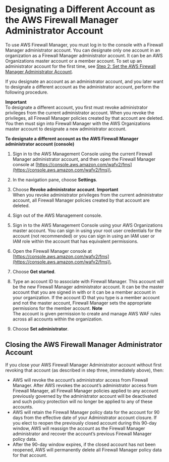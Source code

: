# Designating a Different Account as the AWS Firewall Manager Administrator Account<a name="fms-change-administrator"></a>

To use AWS Firewall Manager, you must log in to the console with a Firewall Manager administrator account\. You can designate only one account in an organization as a Firewall Manager administrator account\. It can be an AWS Organizations master account or a member account\. To set up an administrator account for the first time, see [Step 2: Set the AWS Firewall Manager Administrator Account](enable-integration.md)\. 

If you designate an account as an administrator account, and you later want to designate a different account as the administrator account, perform the following procedure\. 

**Important**  
To designate a different account, you first must revoke administrator privileges from the current administrator account\. When you revoke the privileges, all Firewall Manager policies created by that account are deleted\. You then must sign into Firewall Manager with the AWS Organizations master account to designate a new administrator account\. <a name="fms-change-administrator-procedure"></a>

**To designate a different account as the AWS Firewall Manager administrator account \(console\)**

1. Sign in to the AWS Management Console using the current Firewall Manager administrator account, and then open the Firewall Manager console at [https://console.aws.amazon.com/wafv2/fms](https://console.aws.amazon.com/wafv2/fms)\. 

1. In the navigation pane, choose **Settings**\.

1. Choose **Revoke administrator account**\.
**Important**  
When you revoke administrator privileges from the current administrator account, all Firewall Manager policies created by that account are deleted\.

1. Sign out of the AWS Management console\.

1. Sign in to the AWS Management Console using your AWS Organizations master account\. You can sign in using your root user credentials for the account \(not recommended\) or you can sign in using an IAM user or IAM role within the account that has equivalent permissions\.

1. Open the Firewall Manager console at [https://console.aws.amazon.com/wafv2/fms](https://console.aws.amazon.com/wafv2/fms)\. 

1. Choose **Get started**\.

1. Type an account ID to associate with Firewall Manager\. This account will be the new Firewall Manager administrator account\. It can be the master account that you are signed in with or it can be a member account in your organization\. If the account ID that you type is a member account and not the master account, Firewall Manager sets the appropriate permissions for the member account\. 
**Note**  
The account is given permission to create and manage AWS WAF rules across all accounts within the organization\.

1. Choose **Set administrator**\.

## Closing the AWS Firewall Manager Administrator Account<a name="closed-admin-account"></a>

If you close your AWS Firewall Manager Administrator account without first revoking that account \(as described in step three, immediately above\), then:
+ AWS will revoke the account’s administrator access from Firewall Manager\. After AWS revokes the account’s administrator access from Firewall Manager, all Firewall Manager policies applied to any account previously governed by the administrator account will be deactivated and such policy protection will no longer be applied to any of these accounts\.
+ AWS will retain the Firewall Manager policy data for the account for 90 days from the effective date of your Administrator account closure\. If you elect to reopen the previously closed account during this 90\-day window, AWS will reassign the account as the Firewall Manager administrator and recover the account’s previous Firewall Manager policy data\.
+ After the 90\-day window expires, if the closed account has not been reopened, AWS will permanently delete all Firewall Manager policy data for that account\.